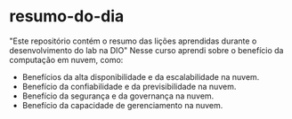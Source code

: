 # resumo-do-dia
"Este repositório contém o resumo das lições aprendidas durante o desenvolvimento do lab na DIO"
  Nesse curso aprendi sobre o benefício da computação em nuvem, como: 
* Benefícios da alta disponibilidade e da escalabilidade na nuvem.
* Benefício da confiabilidade e da previsibilidade na nuvem.
* Benefício da segurança e da governança na nuvem.
* Benefício da capacidade de gerenciamento na nuvem.
